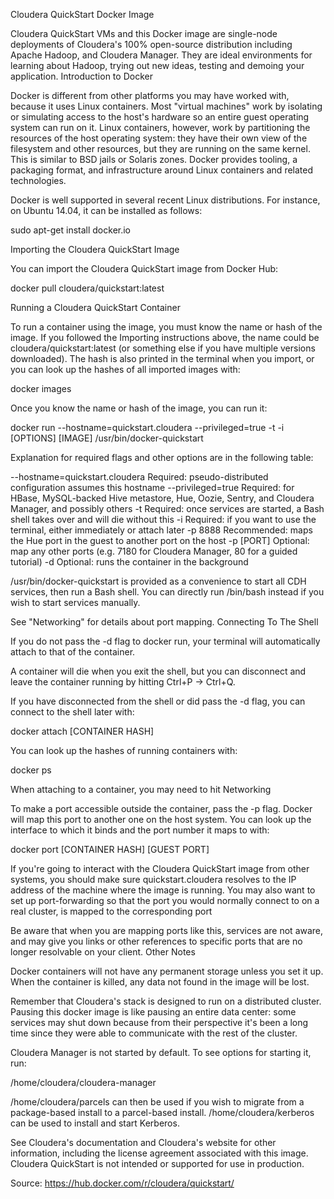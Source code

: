 Cloudera QuickStart Docker Image

Cloudera QuickStart VMs and this Docker image are single-node deployments of Cloudera's 100% open-source distribution including Apache Hadoop, and Cloudera Manager. They are ideal environments for learning about Hadoop, trying out new ideas, testing and demoing your application.
Introduction to Docker

Docker is different from other platforms you may have worked with, because it uses Linux containers. Most "virtual machines" work by isolating or simulating access to the host's hardware so an entire guest operating system can run on it. Linux containers, however, work by partitioning the resources of the host operating system: they have their own view of the filesystem and other resources, but they are running on the same kernel. This is similar to BSD jails or Solaris zones. Docker provides tooling, a packaging format, and infrastructure around Linux containers and related technologies.

Docker is well supported in several recent Linux distributions. For instance, on Ubuntu 14.04, it can be installed as follows:

sudo apt-get install docker.io

Importing the Cloudera QuickStart Image

You can import the Cloudera QuickStart image from Docker Hub:

docker pull cloudera/quickstart:latest

Running a Cloudera QuickStart Container

To run a container using the image, you must know the name or hash of the image. If you followed the Importing instructions above, the name could be cloudera/quickstart:latest (or something else if you have multiple versions downloaded). The hash is also printed in the terminal when you import, or you can look up the hashes of all imported images with:

docker images

Once you know the name or hash of the image, you can run it:

docker run --hostname=quickstart.cloudera --privileged=true -t -i [OPTIONS] [IMAGE] /usr/bin/docker-quickstart

Explanation for required flags and other options are in the following table:

--hostname=quickstart.cloudera    Required: pseudo-distributed configuration assumes this hostname
--privileged=true                 Required: for HBase, MySQL-backed Hive metastore, Hue, Oozie, Sentry, and Cloudera Manager, and possibly others
-t                                Required: once services are started, a Bash shell takes over and will die without this
-i                                Required: if you want to use the terminal, either immediately or attach later
-p 8888                           Recommended: maps the Hue port in the guest to another port on the host
-p [PORT]                         Optional: map any other ports (e.g. 7180 for Cloudera Manager, 80 for a guided tutorial)
-d                                Optional: runs the container in the background

/usr/bin/docker-quickstart is provided as a convenience to start all CDH services, then run a Bash shell. You can directly run /bin/bash instead if you wish to start services manually.

See "Networking" for details about port mapping.
Connecting To The Shell

If you do not pass the -d flag to docker run, your terminal will automatically attach to that of the container.

A container will die when you exit the shell, but you can disconnect and leave the container running by hitting Ctrl+P -> Ctrl+Q.

If you have disconnected from the shell or did pass the -d flag, you can connect to the shell later with:

docker attach [CONTAINER HASH]

You can look up the hashes of running containers with:

docker ps

When attaching to a container, you may need to hit
Networking

To make a port accessible outside the container, pass the -p <port> flag. Docker will map this port to another one on the host system. You can look up the interface to which it binds and the port number it maps to with:

docker port [CONTAINER HASH] [GUEST PORT]

If you're going to interact with the Cloudera QuickStart image from other systems, you should make sure quickstart.cloudera resolves to the IP address of the machine where the image is running. You may also want to set up port-forwarding so that the port you would normally connect to on a real cluster, is mapped to the corresponding port

Be aware that when you are mapping ports like this, services are not aware, and may give you links or other references to specific ports that are no longer resolvable on your client.
Other Notes

Docker containers will not have any permanent storage unless you set it up. When the container is killed, any data not found in the image will be lost.

Remember that Cloudera's stack is designed to run on a distributed cluster. Pausing this docker image is like pausing an entire data center: some services may shut down because from their perspective it's been a long time since they were able to communicate with the rest of the cluster.

Cloudera Manager is not started by default. To see options for starting it, run:

/home/cloudera/cloudera-manager

/home/cloudera/parcels can then be used if you wish to migrate from a package-based install to a parcel-based install. /home/cloudera/kerberos can be used to install and start Kerberos.

See Cloudera's documentation and Cloudera's website for other information, including the license agreement associated with this image. Cloudera QuickStart is not intended or supported for use in production.

Source: https://hub.docker.com/r/cloudera/quickstart/
